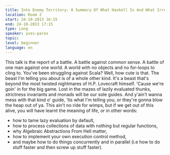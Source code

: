 ```yaml
---
title: Into Enemy Territory: A Summary Of What Haskell Is And What Irreparable Sequelae It Did To My Brain
location: Room 2
start: 24-10-2013 16:15
end: 24-10-2013 17:15
type: Long
speaker: yves-pares
topic: 
level: beginner
language: en
---
```


This talk is the report of a battle. A battle against common sense. A battle of
one man against one world. A world with no objects and no for-loops to cling to.
You've been struggling against Scala? Well, how cute is that.
The beast I'm telling you about is of a whole other kind. It's a beast that's
beyond the most twisted nightmares of H.P. Lovecraft himself.
'Cause we're goin' in for the big game.
Lost in the mazes of lazily evaluated thunks, strictness invariants and monads
will be our sole guides.
And y'ain't wanna mess with that kind o' guide, 'tis what I'm telling you, or
they're gonna blow the heap out of ya.
This ain't no ride for wimps, but if we get out of this alive, you will have
learnt the meaning of life, or in other words:

- how to tame lazy evaluation by default,
- how to process collections of data with nothing but regular functions,
- why Algebraic Abstractions From Hell matter,
- how to implement your own execution control method,
- and maybe how to do things concurrently and in parallel (i.e how to do stuff
  faster and then screw up stuff faster).
